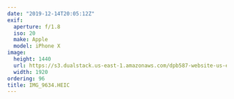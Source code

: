 ```yaml
---
date: "2019-12-14T20:05:12Z"
exif:
  aperture: f/1.8
  iso: 20
  make: Apple
  model: iPhone X
image:
  height: 1440
  url: https://s3.dualstack.us-east-1.amazonaws.com/dpb587-website-us-east-1/asset/gallery/2019-south-america/29ec042c-0b66-fadf-7c20-9ab0ca920da6~1920.jpg
  width: 1920
ordering: 96
title: IMG_9634.HEIC
---
```

